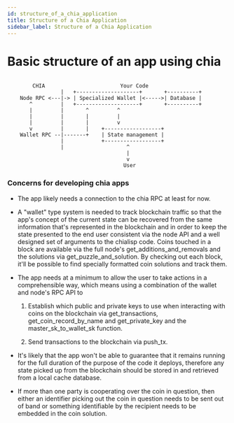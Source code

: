 ```yaml
---
id: structure_of_a_chia_application
title: Structure of a Chia Application
sidebar_label: Structure of a Chia Application
---
```


# Basic structure of an app using chia

```

        CHIA                        Your Code
                 |   +--------------------+       +----------+
    Node RPC <---|-> | Specialized Wallet |<----->| Database |
       ^         |   +--------------------+       +----------+
       |         |       ^         ^
       |         |       |         |
       |         |       |         v
       v         |       |    +------------------+
    Wallet RPC --|-------+    | State management |
                 |            +------------------+
                 |                    ^
                                      |
                                      v
                                     User
```

### Concerns for developing chia apps

- The app likely needs a connection to the chia RPC at least for now.

- A "wallet" type system is needed to track blockchain traffic so that the app's
  concept of the current state can be recovered from the same information that's
  represented in the blockchain and in order to keep the state presented to the
  end user consistent via the node API and a well designed set of arguments to
  the chialisp code.  Coins touched in a block are available via the full node's
  get_additions_and_removals and the solutions via get_puzzle_and_solution.  By
  checking out each block, it'll be possible to find specially formatted
  coin solutions and track them.

- The app needs at a minimum to allow the user to take actions in a comprehensible
  way, which means using a combination of the wallet and node's RPC API to

    1. Establish which public and private keys to use when interacting with coins
       on the blockchain via get_transactions, get_coin_record_by_name and
       get_private_key and the master_sk_to_wallet_sk function.

    2. Send transactions to the blockchain via push_tx.

- It's likely that the app won't be able to guarantee that it remains running for
  the full duration of the purpose of the code it deploys, therefore any state
  picked up from the blockchain should be stored in and retrieved from a local
  cache database.

- If more than one party is cooperating over the coin in question, then either an
  identifier picking out the coin in question needs to be sent out of band or
  something identifiable by the recipient needs to be embedded in the coin
  solution.